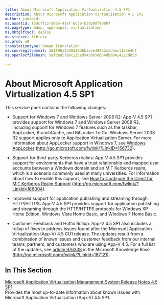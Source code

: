 ```yaml
---
title: About Microsoft Application Virtualization 4.5 SP1
description: About Microsoft Application Virtualization 4.5 SP1
author: jamiejdt
ms.assetid: f5dcff12-5956-41ef-bc36-b59200f90807
ms.pagetype: mdop, appcompat, virtualization
ms.mktglfcycl: deploy
ms.sitesec: library
ms.prod: w8
translationtype: Human Translation
ms.sourcegitcommit: 2d1f98a24d9330d6b3bce488b2cac6ac11b5e4bf
ms.openlocfilehash: 5efdad57b8c115ed9430650b64dbd041422cdd5d

---
```



# About Microsoft Application Virtualization 4.5 SP1


This service pack contains the following changes:

-   Support for Windows 7 and Windows Server 2008 R2: App-V 4.5 SP1 provides support for Windows 7 and Windows Server 2008 R2, including support for Windows 7 features such as the taskbar, AppLocker, BranchCache, and BitLocker To Go.  Windows Server 2008 R2 support applies only to Application Virtualization Server. For more information about AppLocker support in Windows 7, see [Windows AppLocker](http://go.microsoft.com/fwlink/?LinkID=156732) (http://go.microsoft.com/fwlink/?LinkID=156732).

-   Support for third-party Kerberos realms: App-V 4.5 SP1 provides support for environments that have a trust relationship and mapped user accounts between a Windows domain and an MIT Kerberos realm, which is a scenario commonly used at many universities. For information about how to enable this support, see [How to Configure the Client for MIT Kerberos Realm Support](http://go.microsoft.com/fwlink/?LinkId=166004) (http://go.microsoft.com/fwlink/?LinkId=166004).

-   Improved support for application publishing and streaming through HTTP/HTTPS: App-V 4.5 SP1 provides support for application publishing and streaming through the HTTP/HTTPS protocols for Windows XP Home Edition, Windows Vista Home Basic, and Windows 7 Home Basic.

-   Customer Feedback and Hotfix Rollup: App-V 4.5 SP1 also includes a rollup of fixes to address issues found after the Microsoft Application Virtualization (App-V) 4.5 CU1 release. The updates result from a combination of known issues and customer feedback from our internal teams, partners, and customers who are using App-V 4.5. For a full list of the updates, see [article 976338](http://go.microsoft.com/fwlink/?LinkId=167121) in the Microsoft Knowledge Base (http://go.microsoft.com/fwlink/?LinkId=167121).

## In This Section


<a href="" id="microsoft-application-virtualization-management-system-release-notes-4-5-sp1"></a>[Microsoft Application Virtualization Management System Release Notes 4.5 SP1](microsoft-application-virtualization-management-system-release-notes-45-sp1.md)  
Provides the most up-to-date information about known issues with Microsoft Application Virtualization (App-V) 4.5 SP1.

 

 








<!--HONumber=Jun16_HO4-->


